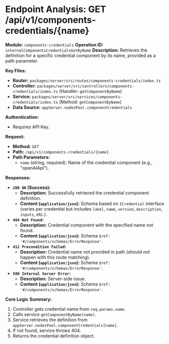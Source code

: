# Endpoint Analysis: GET /api/v1/components-credentials/{name}

**Module:** `components-credentials`
**Operation ID:** `internalComponentsCredentialsGetByName`
**Description:** Retrieves the definition for a specific credential component by its name, provided as a path parameter.

**Key Files:**
*   **Router:** `packages/server/src/routes/components-credentials/index.ts`
*   **Controller:** `packages/server/src/controllers/components-credentials/index.ts` (Handler: `getComponentByName`)
*   **Service:** `packages/server/src/services/components-credentials/index.ts` (Method: `getComponentByName`)
*   **Data Source:** `appServer.nodesPool.componentCredentials`

**Authentication:**
*   Requires API Key.

**Request:**
*   **Method:** `GET`
*   **Path:** `/api/v1/components-credentials/{name}`
*   **Path Parameters:**
    *   `name` (string, required): Name of the credential component (e.g., "openAIApi").

**Responses:**

*   **`200 OK` (Success):**
    *   **Description:** Successfully retrieved the credential component definition.
    *   **Content (`application/json`):** Schema based on `ICredential` interface (varies per credential but includes `label`, `name`, `version`, `description`, `inputs`, etc.).
*   **`404 Not Found`:**
    *   **Description:** Credential component with the specified name not found.
    *   **Content (`application/json`):** Schema `$ref: '#/components/schemas/ErrorResponse'`.
*   **`412 Precondition Failed`:**
    *   **Description:** Credential name not provided in path (should not happen with this route matching).
    *   **Content (`application/json`):** Schema `$ref: '#/components/schemas/ErrorResponse'`.
*   **`500 Internal Server Error`:**
    *   **Description:** Server-side issue.
    *   **Content (`application/json`):** Schema `$ref: '#/components/schemas/ErrorResponse'`.

**Core Logic Summary:**
1. Controller gets credential name from `req.params.name`.
2. Calls service `getComponentByName(name)`.
3. Service retrieves the definition from `appServer.nodesPool.componentCredentials[name]`.
4. If not found, service throws 404.
5. Returns the credential definition object.
